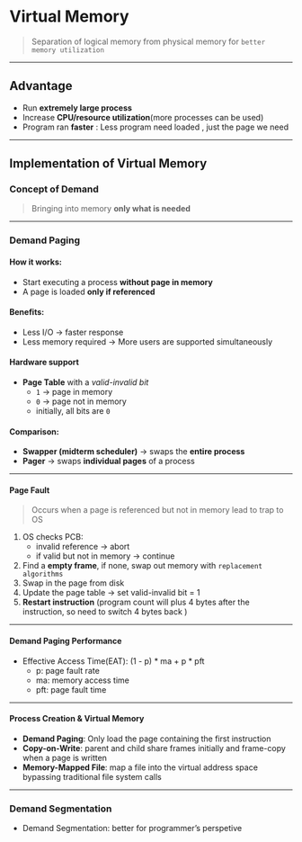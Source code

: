 # Virtual Memory
> Separation of logical memory from physical memory for `better memory utilization`

---

## Advantage
- Run **extremely large process**
- Increase **CPU/resource utilization**(more processes can be used)
- Program ran **faster** : Less program need loaded , just the page we need

---

## Implementation of Virtual Memory

### Concept of Demand
> Bringing into memory **only what is needed**

---

### Demand Paging

#### **How it works**:
- Start executing a process **without page in memory**
- A page is loaded **only if referenced**

#### **Benefits**:
- Less I/O -> faster response
- Less memory required -> More users are supported simultaneously

#### **Hardware support**
- **Page Table** with a *valid-invalid bit*
    - `1` -> page in memory
    - `0` -> page not in memory
    - initially, all bits are `0`

#### **Comparison**:
- **Swapper (midterm scheduler)** -> swaps the **entire process**
- **Pager** -> swaps **individual pages** of a process

---

#### **Page Fault**
> Occurs when a page is referenced but not in memory lead to trap to OS

1. OS checks PCB:
    - invalid reference -> abort
    - if valid but not in memory -> continue
2. Find a **empty frame**, if none, swap out memory with `replacement algorithms`
3. Swap in the page from disk
4. Update the page table -> set valid-invalid bit = 1
5. **Restart instruction** (program count will plus 4 bytes after the instruction, so need to switch 4 bytes back )

---

#### Demand Paging Performance

- Effective Access Time(EAT): (1 - p) * ma + p * pft
    - p: page fault rate
    - ma: memory access time
    - pft: page fault time

---

#### Process Creation & Virtual Memory

- **Demand Paging**: Only load the page containing the first instruction
- **Copy-on-Write**: parent and child share frames initially and frame-copy when a page is written
- **Memory-Mapped File**: map a file into the virtual address space bypassing traditional file system calls

---

### Demand Segmentation
- Demand Segmentation: better for programmer’s perspetive

